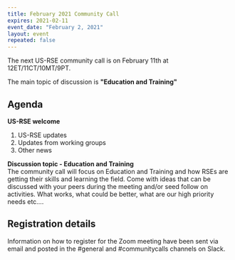 ```yaml
---
title: February 2021 Community Call
expires: 2021-02-11
event_date: "February 2, 2021"
layout: event
repeated: false
---
```


The next US-RSE community call is on February 11th at 12ET/11CT/10MT/9PT.

The main topic of discussion is
**"Education and Training"**

## Agenda

**US-RSE welcome**  
 1. US-RSE updates
 1. Updates from working groups
 1. Other news

**Discussion topic - Education and Training**  
 The community call will focus on Education and Training and how RSEs are getting their skills and learning the field. Come with ideas that can be discussed with your peers during the meeting and/or seed follow on activities. What works, what could be better, what are our high priority needs etc….


## Registration details
Information on how to register for the Zoom meeting have been sent via email and posted in the #general and #communitycalls channels on Slack.

